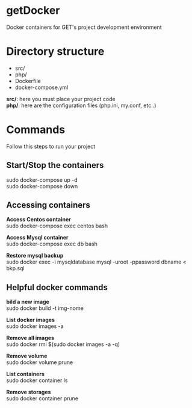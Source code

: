 # getDocker  

Docker containers for GET's project development environment

# Directory structure  

 - src/
 - php/
 - Dockerfile
 - docker-compose.yml

 **src/**: here you must place your project code  
 **php/**: here are the configuration files (php.ini, my.conf, etc..)  

# Commands

Follow this steps to run your project

## Start/Stop the containers  
sudo docker-compose up -d  
sudo docker-compose down  

## Accessing containers

**Access Centos container**  
sudo docker-compose exec centos bash

**Access Mysql container**  
sudo docker-compose exec db bash

**Restore mysql backup**  
sudo docker exec -i mysqldatabase mysql -uroot -ppassword dbname < bkp.sql

## Helpful docker commands
**bild a new image**  
sudo docker build -t img-nome  

**List docker images**  
sudo docker images -a

**Remove all images**  
sudo docker rmi $(sudo docker images -a -q)

**Remove volume**  
sudo docker volume prune

**List containers**  
sudo docker container ls

**Remove storages**  
sudo docker container prune
